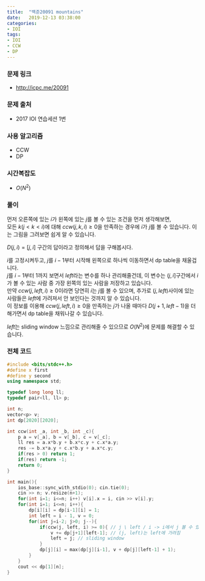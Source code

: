 ```yaml
---
title:  "백준20091 mountains"
date:   2019-12-13 03:38:00
categories:
- IOI
tags:
- IOI
- CCW
- DP
---
```


### 문제 링크
* http://icpc.me/20091

### 문제 출처
* 2017 IOI 연습세션 1번

### 사용 알고리즘
* CCW
* DP

### 시간복잡도
* $O(N^2)$

### 풀이
먼저 오른쪽에 있는 $i$가 왼쪽에 있는 $j$를 볼 수 있는 조건을 먼저 생각해보면,<br>모든 $k(j < k < i)$에 대해 $ccw(j, k, i) ≥ 0$을 만족하는 경우에 $i$가 $j$를 볼 수 있습니다. 이는 그림을 그려보면 쉽게 알 수 있습니다.

$D(j, i) = [j, i]$ 구간의 답이라고 정의해서 답을 구해봅시다.

$i$를 고정시켜두고, $j$를 $i-1$부터 시작해 왼쪽으로 하나씩 이동하면서 dp table을 채울겁니다.<br>$j$를 $i-1$부터 1까지 보면서 $left$라는 변수를 하나 관리해줄건데, 이 변수는 $(j, i]$구간에서 $i$가 볼 수 있는 사람 중 가장 왼쪽의 있는 사람을 저장하고 있습니다.<br>만약 $ccw(j, left, i) ≥ 0$이라면 당연히  $i$는 $j$를 볼 수 있으며, 추가로 $(j, left)$사이에 있는 사람들은 $left$에 가려져서 안 보인다는 것까지 알 수 있습니다.<br>이 정보를 이용해 $ccw(j, left, i) ≥ 0$을 만족하는 $j$가 나올 때마다 $D(j+1, left-1)$을 더해가면서 dp table을 채워나갈 수 있습니다.

$left$는 sliding window 느낌으로 관리해줄 수 있으므로 $O(N^2)$에 문제를 해결할 수 있습니다.

### 전체 코드
```cpp
#include <bits/stdc++.h>
#define x first
#define y second
using namespace std;

typedef long long ll;
typedef pair<ll, ll> p;

int n;
vector<p> v;
int dp[2020][2020];

int ccw(int _a, int _b, int _c){
    p a = v[_a], b = v[_b], c = v[_c];
    ll res = a.x*b.y + b.x*c.y + c.x*a.y;
    res -= b.x*a.y + c.x*b.y + a.x*c.y;
    if(res > 0) return 1;
    if(res) return -1;
    return 0;
}

int main(){
    ios_base::sync_with_stdio(0); cin.tie(0);
    cin >> n; v.resize(n+1);
    for(int i=1; i<=n; i++) v[i].x = i, cin >> v[i].y;
    for(int i=1; i<=n; i++){
        dp[i][i] = dp[i-1][i] = 1;
        int left = i - 1, v = 0;
        for(int j=i-2; j>0; j--){
            if(ccw(j, left, i) >= 0){ // j \ left / i -> i에서 j 볼 수 있음
                v += dp[j+1][left-1]; // (j, left)는 left에 가려짐
                left = j; // sliding window
            }
            dp[j][i] = max(dp[j][i-1], v + dp[j][left-1] + 1);
        }
    }
    cout << dp[1][n];
}
```
